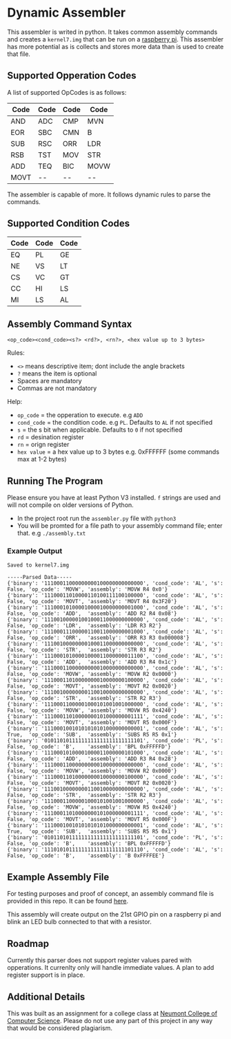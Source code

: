# Dynamic Assembler

This assembler is writed in python. It takes common assembly commands and creates a `kernel7.img` that can be run on a [raspberry pi](https://www.raspberrypi.com/). This assembler has more potential as is collects and stores more data than is used to create that file.

## Supported Opperation Codes

A list of supported OpCodes is as follows:

| Code | Code | Code | Code |
| ---- | ---- | ---- | ---- |
| AND  | ADC  | CMP  | MVN  |
| EOR  | SBC  | CMN  | B    |
| SUB  | RSC  | ORR  | LDR  |
| RSB  | TST  | MOV  | STR  |
| ADD  | TEQ  | BIC  | MOVW |
| MOVT | --   | --   | --   |

The assembler is capable of more. It follows dynamic rules to parse the commands.

## Supported Condition Codes

| Code | Code | Code |
| ---- | ---- | ---- |
| EQ   | PL   | GE   |
| NE   | VS   | LT   |
| CS   | VC   | GT   |
| CC   | HI   | LS   |
| MI   | LS   | AL   |

## Assembly Command Syntax

`<op_code><cond_code><s?> <rd?>, <rn?>, <hex value up to 3 bytes>`

Rules:

- `<>` means descriptive item; dont include the angle brackets
- `?` means the item is optional
- Spaces are mandatory
- Commas are not mandatory

Help:

- `op_code` = the opperation to execute. e.g `ADD`
- `cond_code` = the condition code. e.g `PL`. Defaults to `AL` if not specified
- `s` = the s bit when applicable. Defaults to `0` if not specified
- `rd` = desination register
- `rn` = orign register
- `hex value` = a hex value up to 3 bytes e.g. 0xFFFFFF (some commands max at 1-2 bytes)

## Running The Program

Please ensure you have at least Python V3 installed. `f` strings are used and will not compile on older versions of Python.

- In the project root run the `assembler.py` file with `python3`
- You will be promted for a file path to your assembly command file; enter that. e.g `./assembly.txt`

### Example Output

```text
Saved to kernel7.img

-----Parsed Data-----
{'binary': '11100011000000000100000000000000', 'cond_code': 'AL', 's': False, 'op_code': 'MOVW', 'assembly': 'MOVW R4 0x0'}
{'binary': '11100011010000110100111100100000', 'cond_code': 'AL', 's': False, 'op_code': 'MOVT', 'assembly': 'MOVT R4 0x3F20'}
{'binary': '11100010100001000010000000001000', 'cond_code': 'AL', 's': False, 'op_code': 'ADD',  'assembly': 'ADD R2 R4 0x08'}
{'binary': '11100100000100100011000000000000', 'cond_code': 'AL', 's': False, 'op_code': 'LDR',  'assembly': 'LDR R3 R2'}
{'binary': '11100011100000110011000000001000', 'cond_code': 'AL', 's': False, 'op_code': 'ORR',  'assembly': 'ORR R3 R3 0x000008'}
{'binary': '11100100000000100011000000000000', 'cond_code': 'AL', 's': False, 'op_code': 'STR',  'assembly': 'STR R3 R2'}
{'binary': '11100010100001000011000000011100', 'cond_code': 'AL', 's': False, 'op_code': 'ADD',  'assembly': 'ADD R3 R4 0x1c'}
{'binary': '11100011000000000010000000000000', 'cond_code': 'AL', 's': False, 'op_code': 'MOVW', 'assembly': 'MOVW R2 0x0000'}
{'binary': '11100011010000000010000000100000', 'cond_code': 'AL', 's': False, 'op_code': 'MOVT', 'assembly': 'MOVT R2 0x0020'}
{'binary': '11100100000000110010000000000000', 'cond_code': 'AL', 's': False, 'op_code': 'STR',  'assembly': 'STR R2 R3'}
{'binary': '11100011000001000101001001000000', 'cond_code': 'AL', 's': False, 'op_code': 'MOVW', 'assembly': 'MOVW R5 0x4240'}
{'binary': '11100011010000000101000000001111', 'cond_code': 'AL', 's': False, 'op_code': 'MOVT', 'assembly': 'MOVT R5 0x000F'}
{'binary': '11100010010101010101000000000001', 'cond_code': 'AL', 's': True,  'op_code': 'SUB',  'assembly': 'SUBS R5 R5 0x1'}
{'binary': '01011010111111111111111111111101', 'cond_code': 'PL', 's': False, 'op_code': 'B',    'assembly': 'BPL 0xFFFFFD'}
{'binary': '11100010100001000011000000101000', 'cond_code': 'AL', 's': False, 'op_code': 'ADD',  'assembly': 'ADD R3 R4 0x28'}
{'binary': '11100011000000000010000000000000', 'cond_code': 'AL', 's': False, 'op_code': 'MOVW', 'assembly': 'MOVW R2 0x0000'}
{'binary': '11100011010000000010000000100000', 'cond_code': 'AL', 's': False, 'op_code': 'MOVT', 'assembly': 'MOVT R2 0x0020'}
{'binary': '11100100000000110010000000000000', 'cond_code': 'AL', 's': False, 'op_code': 'STR',  'assembly': 'STR R2 R3'}
{'binary': '11100011000001000101001001000000', 'cond_code': 'AL', 's': False, 'op_code': 'MOVW', 'assembly': 'MOVW R5 0x4240'}
{'binary': '11100011010000000101000000001111', 'cond_code': 'AL', 's': False, 'op_code': 'MOVT', 'assembly': 'MOVT R5 0x000F'}
{'binary': '11100010010101010101000000000001', 'cond_code': 'AL', 's': True,  'op_code': 'SUB',  'assembly': 'SUBS R5 R5 0x1'}
{'binary': '01011010111111111111111111111101', 'cond_code': 'PL', 's': False, 'op_code': 'B',    'assembly': 'BPL 0xFFFFFD'}
{'binary': '11101010111111111111111111101110', 'cond_code': 'AL', 's': False, 'op_code': 'B',    'assembly': 'B 0xFFFFEE'}
```

## Example Assembly File

For testing purposes and proof of concept, an assembly command file is provided in this repo. It can be found [here](https://github.com/CarterCobb/Assembler/blob/master/assembly.txt).

This assembly will create output on the 21st GPIO pin on a raspberry pi and blink an LED bulb connected to that with a resistor.

## Roadmap

Currently this parser does not support register values pared with opperations. It currenlty only will handle immediate values. A plan to add register support is in place.

## Additional Details

This was built as an assignment for a college class at [Neumont College of Computer Science](https://www.neumont.edu/). Please do not use any part of this project in any way that would be considered plagiarism.
